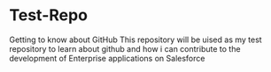 # Test-Repo
Getting to know about GitHub
This repository will be uised as my test repository to learn about github and how i can contribute to the development of Enterprise applications on Salesforce
